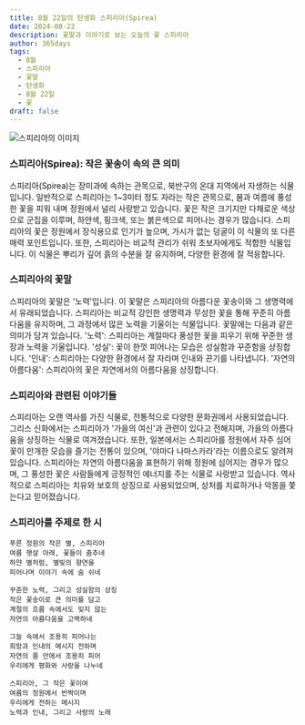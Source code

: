 ```yaml
---
title: 8월 22일의 탄생화 스피리아(Spirea)
date: 2024-08-22
description: 꽃말과 이야기로 보는 오늘의 꽃 스피리아
author: 365days
tags:
  - 8월
  - 스피리아
  - 꽃말
  - 탄생화
  - 8월 22일
  - 꽃
draft: false
---
```


![스피리아의 이미지](https://cdn.pixabay.com/photo/2022/05/08/07/44/flowers-7181453_640.jpg#center)


### 스피리아(Spirea): 작은 꽃송이 속의 큰 의미

스피리아(Spirea)는 장미과에 속하는 관목으로, 북반구의 온대 지역에서 자생하는 식물입니다. 일반적으로 스피리아는 1~3미터 정도 자라는 작은 관목으로, 봄과 여름에 풍성한 꽃을 피워 내며 정원에서 널리 사랑받고 있습니다. 꽃은 작은 크기지만 다채로운 색상으로 군집을 이루며, 하얀색, 핑크색, 또는 붉은색으로 피어나는 경우가 많습니다. 스피리아의 꽃은 정원에서 장식용으로 인기가 높으며, 가시가 없는 덩굴이 이 식물의 또 다른 매력 포인트입니다. 또한, 스피리아는 비교적 관리가 쉬워 초보자에게도 적합한 식물입니다. 이 식물은 뿌리가 깊어 흙의 수분을 잘 유지하며, 다양한 환경에 잘 적응합니다.

### 스피리아의 꽃말

스피리아의 꽃말은 '노력'입니다. 이 꽃말은 스피리아의 아름다운 꽃송이와 그 생명력에서 유래되었습니다. 스피리아는 비교적 강인한 생명력과 무성한 꽃을 통해 꾸준히 아름다움을 유지하며, 그 과정에서 많은 노력을 기울이는 식물입니다. 꽃말에는 다음과 같은 의미가 담겨 있습니다. '노력': 스피리아는 계절마다 풍성한 꽃을 피우기 위해 꾸준한 생장과 노력을 기울입니다. '성실': 꽃이 한껏 피어나는 모습은 성실함과 꾸준함을 상징합니다. '인내': 스피리아는 다양한 환경에서 잘 자라며 인내와 끈기를 나타냅니다. '자연의 아름다움': 스피리아의 꽃은 자연에서의 아름다움을 상징합니다.

### 스피리아와 관련된 이야기들

스피리아는 오랜 역사를 가진 식물로, 전통적으로 다양한 문화권에서 사용되었습니다. 그리스 신화에서는 스피리아가 '가을의 여신'과 관련이 있다고 전해지며, 가을의 아름다움을 상징하는 식물로 여겨졌습니다. 또한, 일본에서는 스피리아를 정원에서 자주 심어 꽃이 만개한 모습을 즐기는 전통이 있으며, '야마다 나마스카라'라는 이름으로도 알려져 있습니다. 스피리아는 자연의 아름다움을 표현하기 위해 정원에 심어지는 경우가 많으며, 그 풍성한 꽃은 사람들에게 긍정적인 에너지를 주는 식물로 사랑받고 있습니다. 역사적으로 스피리아는 치유와 보호의 상징으로 사용되었으며, 상처를 치료하거나 악몽을 쫓는다고 믿어졌습니다.

### 스피리아를 주제로 한 시

	푸른 정원의 작은 별, 스피리아
	여름 햇살 아래, 꽃들이 춤추네
	하얀 별처럼, 별빛의 향연을
	피어나며 이야기 속에 숨 쉬네
	
	꾸준한 노력, 그리고 성실함의 상징
	작은 꽃송이로 큰 의미를 담고
	계절의 흐름 속에서도 잊지 않는
	자연의 아름다움을 고백하네
	
	그늘 속에서 조용히 피어나는
	희망과 인내의 메시지 전하며
	자연의 품 안에서 조용히 피어
	우리에게 평화와 사랑을 나누네
	
	스피리아, 그 작은 꽃이여
	여름의 정원에서 반짝이며
	우리에게 전하는 메시지
	노력과 인내, 그리고 사랑의 노래